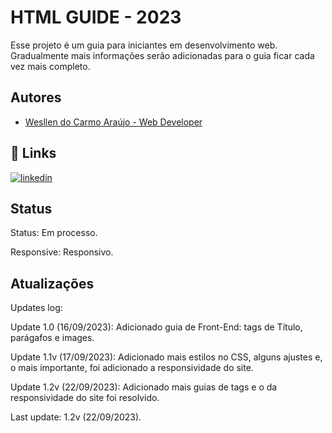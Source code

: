 
# HTML GUIDE - 2023

Esse projeto é um guia para iniciantes em desenvolvimento web. Gradualmente mais informações serão adicionadas para o guia ficar cada vez mais completo.
## Autores

- [Wesllen do Carmo Araújo - Web Developer](https://www.github.com/WesllenAraujo)


## 🔗 Links
[![linkedin](https://img.shields.io/badge/linkedin-0A66C2?style=for-the-badge&logo=linkedin&logoColor=white)](https://www.linkedin.com/in/wesllen-do-carmo-ara%C3%BAjo-0b1115276/)


## Status

Status: Em processo.

Responsive: Responsivo.

## Atualizações

Updates log:

Update 1.0 (16/09/2023): Adicionado guia de Front-End: tags de Título, parágafos e images.

Update 1.1v (17/09/2023): Adicionado mais estilos no CSS, alguns ajustes e, o mais importante, foi adicionado a responsividade do site.

Update 1.2v (22/09/2023): Adicionado mais guias de tags e o da responsividade do site foi resolvido.

Last update: 1.2v (22/09/2023).
